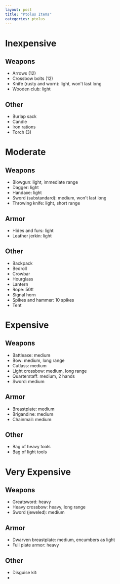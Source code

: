 ```yaml
---
layout: post
title: "Ptolus Items"
categories: ptolus
---
```


Inexpensive
===========

Weapons
-------
- Arrows (12)
- Crossbow bolts (12)
- Knife (rusty and worn): light, won't last long
- Wooden club: light

Other
-----
- Burlap sack
- Candle
- Iron rations
- Torch (3)

Moderate
========

Weapons
-------
- Blowgun: light, immediate range
- Dagger: light
- Handaxe: light
- Sword (substandard): medium, won't last long
- Throwing knife: light, short range

Armor
-----
- Hides and furs: light
- Leather jerkin: light

Other
-----
- Backpack
- Bedroll
- Crowbar
- Hourglass
- Lantern
- Rope: 50ft
- Signal horn
- Spikes and hammer: 10 spikes
- Tent

Expensive
=========

Weapons
-------
- Battleaxe: medium
- Bow: medium, long range
- Cutlass: medium
- Light crossbow: medium, long range
- Quarterstaff: medium, 2 hands
- Sword: medium

Armor
-----
- Breastplate: medium
- Brigandine: medium
- Chainmail: medium

Other
-----
- Bag of heavy tools
- Bag of light tools

Very Expensive
==============

Weapons
-------
- Greatsword: heavy
- Heavy crossbow: heavy, long range
- Sword (jeweled): medium

Armor
-----
- Dwarven breastplate: medium, encumbers as light
- Full plate armor: heavy

Other
-----
- Disguise kit:
-
